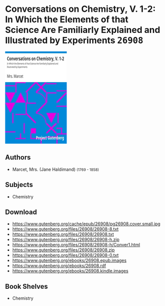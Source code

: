 # Conversations on Chemistry, V. 1-2: In Which the Elements of that Science Are Familiarly Explained and Illustrated by Experiments <kbd>26908</kbd>

![](./cover.medium.jpg "")

## Authors


 - Marcet, Mrs. (Jane Haldimand) <small>(1769 - 1858)</small>

## Subjects


 - Chemistry

## Download


 - https://www.gutenberg.org/cache/epub/26908/pg26908.cover.small.jpg
 - https://www.gutenberg.org/files/26908/26908-8.txt
 - https://www.gutenberg.org/files/26908/26908.txt
 - https://www.gutenberg.org/files/26908/26908-h.zip
 - https://www.gutenberg.org/files/26908/26908-h/Conver1.html
 - https://www.gutenberg.org/files/26908/26908.zip
 - https://www.gutenberg.org/files/26908/26908-0.txt
 - https://www.gutenberg.org/ebooks/26908.epub.images
 - https://www.gutenberg.org/ebooks/26908.rdf
 - https://www.gutenberg.org/ebooks/26908.kindle.images

## Book Shelves


 - Chemistry
